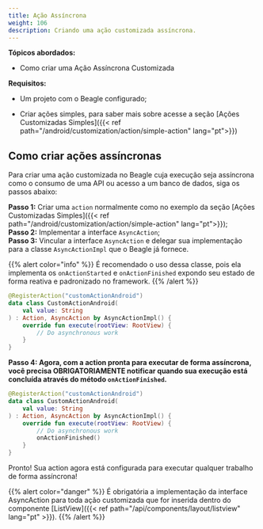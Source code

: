 ```yaml
---
title: Ação Assíncrona
weight: 106
description: Criando uma ação customizada assíncrona.
---
```


**Tópicos abordados:**

- Como criar uma Ação Assíncrona Customizada

**Requisitos:**

- Um projeto com o Beagle configurado;

- Criar ações simples, para saber mais sobre acesse a seção [Ações Customizadas Simples]({{< ref path="/android/customization/action/simple-action" lang="pt">}})

## Como criar ações assíncronas

Para criar uma ação customizada no Beagle cuja execução seja assíncrona como o consumo de uma API ou acesso a um banco de dados, siga os passos abaixo:

**Passo 1:** Criar uma `action` normalmente como no exemplo da seção [Ações Customizadas Simples]({{< ref path="/android/customization/action/simple-action" lang="pt">}});<br>
**Passo 2:** Implementar a interface `AsyncAction`;<br>
**Passo 3:** Vincular a interface `AsyncAction` e delegar sua implementação para a classe `AsyncActionImpl` que o Beagle já fornece.

{{% alert color="info" %}}
É recomendado o uso dessa classe, pois ela implementa os `onActionStarted` e `onActionFinished` expondo seu estado de forma reativa e padronizado no framework.
{{% /alert %}}

```kotlin
@RegisterAction("customActionAndroid")
data class CustomActionAndroid(
    val value: String
) : Action, AsyncAction by AsyncActionImpl() {
    override fun execute(rootView: RootView) {
        // Do asynchronous work
    }
}
```

**Passo 4: Agora, com a action pronta para executar de forma assíncrona, você precisa **OBRIGATORIAMENTE** notificar quando sua execução está concluída através do método `onActionFinished`.**

```kotlin
@RegisterAction("customActionAndroid")
data class CustomActionAndroid(
    val value: String
) : Action, AsyncAction by AsyncActionImpl() {
    override fun execute(rootView: RootView) {
        // Do asynchronous work
        onActionFinished()
    }
}
```

Pronto! Sua action agora está configurada para executar qualquer trabalho de forma assíncrona!

{{% alert color="danger" %}}
É obrigatória a implementação da interface AsyncAction para toda ação customizada que for inserida dentro do componente [ListView]({{< ref path="/api/components/layout/listview" lang="pt" >}}).
{{% /alert %}}

